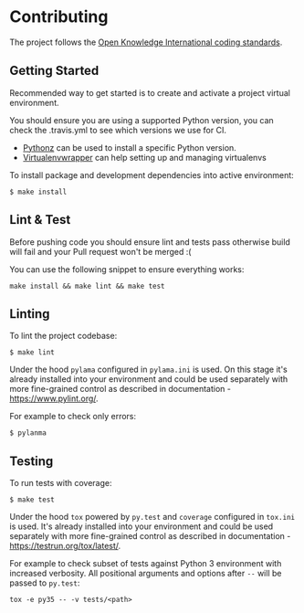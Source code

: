 # Contributing

The project follows the [Open Knowledge International coding standards](https://github.com/okfn/coding-standards).

## Getting Started

Recommended way to get started is to create and activate a project virtual environment.

You should ensure you are using a supported Python version, you can check the .travis.yml to see which versions we use for CI.

* [Pythonz](https://github.com/saghul/pythonz#installation) can be used to install a specific Python version.
* [Virtualenvwrapper](http://virtualenvwrapper.readthedocs.io/en/latest/install.html#basic-installation) can help setting up and managing virtualenvs

To install package and development dependencies into active environment:

```
$ make install
```

## Lint & Test

Before pushing code you should ensure lint and tests pass otherwise build will fail and your Pull request won't be merged :(

You can use the following snippet to ensure everything works:

```
make install && make lint && make test
```


## Linting

To lint the project codebase:

```
$ make lint
```

Under the hood `pylama` configured in `pylama.ini` is used. On this stage it's already
installed into your environment and could be used separately with more fine-grained control
as described in documentation - https://www.pylint.org/.

For example to check only errors:

```
$ pylanma
```

## Testing

To run tests with coverage:

```
$ make test
```
Under the hood `tox` powered by `py.test` and `coverage` configured in `tox.ini` is used.
It's already installed into your environment and could be used separately with more fine-grained control
as described in documentation - https://testrun.org/tox/latest/.

For example to check subset of tests against Python 3 environment with increased verbosity.
All positional arguments and options after `--` will be passed to `py.test`:

```
tox -e py35 -- -v tests/<path>
```
